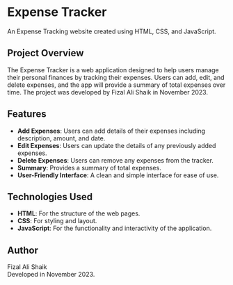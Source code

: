 # Expense Tracker

An Expense Tracking website created using HTML, CSS, and JavaScript.

## Project Overview

The Expense Tracker is a web application designed to help users manage their personal finances by tracking their expenses. Users can add, edit, and delete expenses, and the app will provide a summary of total expenses over time. The project was developed by Fizal Ali Shaik in November 2023.

## Features

- **Add Expenses**: Users can add details of their expenses including description, amount, and date.
- **Edit Expenses**: Users can update the details of any previously added expenses.
- **Delete Expenses**: Users can remove any expenses from the tracker.
- **Summary**: Provides a summary of total expenses.
- **User-Friendly Interface**: A clean and simple interface for ease of use.

## Technologies Used

- **HTML**: For the structure of the web pages.
- **CSS**: For styling and layout.
- **JavaScript**: For the functionality and interactivity of the application.

## Author

Fizal Ali Shaik  
Developed in November 2023.
